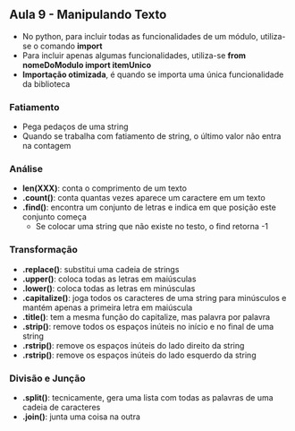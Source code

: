 ## **Aula 9 - Manipulando Texto**

- No python, para incluir todas as funcionalidades de um módulo, utiliza-se o comando **import**
- Para incluir apenas algumas funcionalidades, utiliza-se **from nomeDoModulo import itemUnico**
- **Importação otimizada**, é quando se importa uma única funcionalidade da biblioteca
 
### Fatiamento
- Pega pedaços de uma string
- Quando se trabalha com fatiamento de string, o último valor não entra na contagem

### Análise
- **len(XXX)**: conta o comprimento de um texto
- **.count()**: conta quantas vezes aparece um caractere em um texto  
- **.find()**: encontra um conjunto de letras e indica em que posição este conjunto começa
    - Se colocar uma string que não existe no testo, o find retorna -1

### Transformação
- **.replace()**: substitui uma cadeia de strings
- **.upper()**: coloca todas as letras em maiúsculas
- **.lower()**: coloca todas as letras em minúsculas
- **.capitalize()**: joga todos os caracteres de uma string para minúsculos e mantém apenas a primeira letra em maiúscula
- **.title()**: tem a mesma função do capitalize, mas palavra por palavra
- **.strip()**: remove todos os espaços inúteis no início e no final de uma string
- **.rstrip()**: remove os espaços inúteis do lado direito da string
- **.rstrip()**: remove os espaços inúteis do lado esquerdo da string

### Divisão e Junção
- **.split()**: tecnicamente, gera uma lista com todas as palavras de uma cadeia de caracteres
- **.join()**: junta uma coisa na outra


